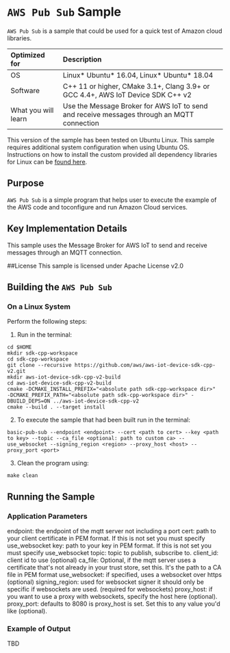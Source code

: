 # `AWS Pub Sub` Sample

`AWS Pub Sub` is a sample that could be used for a quick test of Amazon cloud libraries.


| Optimized for                     | Description
|:---                               |:---
| OS                                | Linux* Ubuntu* 16.04, Linux* Ubuntu* 18.04
| Software                          | C++ 11 or higher, CMake 3.1+, Clang 3.9+ or GCC 4.4+, AWS IoT Device SDK C++ v2
| What you will learn               | Use the Message Broker for AWS IoT to send and receive messages through an MQTT connection


This version of the sample has been tested on Ubuntu Linux. This sample requires additional system configuration when using Ubuntu OS. Instructions on how to install the custom provided all dependency libraries for Linux can be [found here]().

## Purpose
`AWS Pub Sub` is a simple program that helps user to execute the example of the AWS code and toconfigure and run Amazon Cloud services.

## Key Implementation Details
This sample uses the Message Broker for AWS IoT to send and receive messages through an MQTT connection.

##License
This sample is licensed under Apache License v2.0

## Building the `AWS Pub Sub` 

### On a Linux System

Perform the following steps:
1. Run in the terminal:
```
cd $HOME
mkdir sdk-cpp-workspace
cd sdk-cpp-workspace
git clone --recursive https://github.com/aws/aws-iot-device-sdk-cpp-v2.git
mkdir aws-iot-device-sdk-cpp-v2-build
cd aws-iot-device-sdk-cpp-v2-build
cmake -DCMAKE_INSTALL_PREFIX="<absolute path sdk-cpp-workspace dir>"  -DCMAKE_PREFIX_PATH="<absolute path sdk-cpp-workspace dir>" -DBUILD_DEPS=ON ../aws-iot-device-sdk-cpp-v2
cmake --build . --target install
```

2. To execute the sample that had been built run in the terminal:
``` 
basic-pub-sub --endpoint <endpoint> --cert <path to cert> --key <path to key> --topic --ca_file <optional: path to custom ca> --use_websocket --signing_region <region> --proxy_host <host> --proxy_port <port>
```

3. Clean the program using:

```
make clean
```


## Running the Sample
### Application Parameters

endpoint: the endpoint of the mqtt server not including a port
cert: path to your client certificate in PEM format. If this is not set you must specify use_websocket
key: path to your key in PEM format. If this is not set you must specify use_websocket
topic: topic to publish, subscribe to.
client_id: client id to use (optional)
ca_file: Optional, if the mqtt server uses a certificate that's not already in your trust store, set this.
	It's the path to a CA file in PEM format
use_websocket: if specified, uses a websocket over https (optional)
signing_region: used for websocket signer it should only be specific if websockets are used. (required for websockets)
proxy_host: if you want to use a proxy with websockets, specify the host here (optional).
proxy_port: defaults to 8080 is proxy_host is set. Set this to any value you'd like (optional).

### Example of Output
TBD
